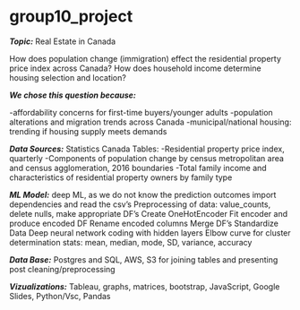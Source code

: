# group10_project

***Topic:*** Real Estate in Canada

How does population change (immigration) effect the residential property price index across Canada?
How does household income determine housing selection and location?

***We chose this question because:***

-affordability concerns for first-time buyers/younger adults
-population alterations and migration trends across Canada
-municipal/national housing: trending if housing supply meets demands

***Data Sources:*** Statistics Canada
Tables:
-Residential property price index, quarterly
-Components of population change by census metropolitan area and census agglomeration, 2016 boundaries
-Total family income and characteristics of residential property owners by family type



***ML Model:*** deep ML, as we do not know the prediction outcomes import dependencies and read the csv’s
Preprocessing of data:  value_counts, delete nulls, make appropriate DF’s
Create OneHotEncoder
Fit encoder and produce encoded DF
Rename encoded columns
Merge DF’s
Standardize Data
Deep neural network coding with hidden layers
Elbow curve for cluster determination
stats: mean, median, mode, SD, variance, accuracy

***Data Base:*** Postgres and SQL, AWS, S3 for joining tables and presenting post cleaning/preprocessing


***Vizualizations:*** Tableau, graphs, matrices, bootstrap, JavaScript, Google Slides, Python/Vsc, Pandas


